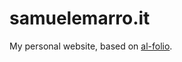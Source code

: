 # samuelemarro.it

My personal website, based on [al-folio](https://github.com/alshedivat/al-folio).